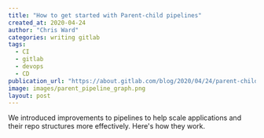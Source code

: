 ```yaml
---
title: "How to get started with Parent-child pipelines"
created_at: 2020-04-24
author: "Chris Ward"
categories: writing gitlab
tags: 
  - CI
  - gitlab
  - devops
  - CD
publication_url: "https://about.gitlab.com/blog/2020/04/24/parent-child-pipelines/"
image: images/parent_pipeline_graph.png
layout: post
---
```

We introduced improvements to pipelines to help scale applications and their repo structures more effectively. Here's how they work.

